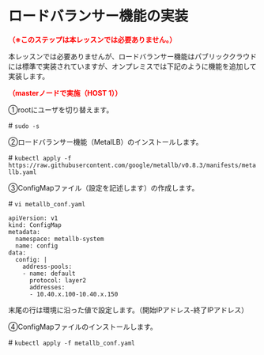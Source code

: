 # ロードバランサー機能の実装
**<span style="color: red; ">（※このステップは本レッスンでは必要ありません。）</span>**

本レッスンでは必要ありませんが、ロードバランサー機能はパブリッククラウドには標準で実装されていますが、オンプレミスでは下記のように機能を追加して実装します。

**<span style="color: red; ">（masterノードで実施（HOST 1））</span>**  

①rootにユーザを切り替えます。  

\# `sudo -s`  

②ロードバランサー機能（MetalLB）のインストールします。  

\# `kubectl apply -f https://raw.githubusercontent.com/google/metallb/v0.8.3/manifests/metallb.yaml`

③ConfigMapファイル（設定を記述します）の作成します。  

\# `vi metallb_conf.yaml`
```
apiVersion: v1
kind: ConfigMap
metadata:
  namespace: metallb-system
  name: config
data:
  config: |
    address-pools:
    - name: default
      protocol: layer2
      addresses:
      - 10.40.x.100-10.40.x.150
```  
末尾の行は環境に沿った値で設定します。（開始IPアドレス-終了IPアドレス）  

④ConfigMapファイルのインストールします。  

\# `kubectl apply -f metallb_conf.yaml`  

